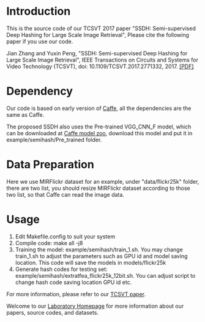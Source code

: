 # Introduction
This is the source code of our TCSVT 2017 paper "SSDH: Semi-supervised Deep Hashing for Large Scale Image Retrieval", Please cite the following paper if you use our code.

Jian Zhang and Yuxin Peng, "SSDH: Semi-supervised Deep Hashing for Large Scale Image Retrieval", IEEE Transactions on Circuits and Systems for Video Technology (TCSVT), doi: 10.1109/TCSVT.2017.2771332, 2017. [[PDF]](http://59.108.48.34/mipl/tiki-download_file.php?fileId=324)

# Dependency
Our code is based on early version of [Caffe](https://github.com/BVLC/caffe), all the dependencies are the same as Caffe.

The proposed SSDH also uses the Pre-trained VGG_CNN_F model, which can be downloaded at [Caffe model zoo](https://github.com/BVLC/caffe/wiki/Model-Zoo#models-from-the-bmvc-2014-paper-return-of-the-devil-in-the-details-delving-deep-into-convolutional-nets), download this model and put it in example/semihash/Pre_trained folder.

# Data Preparation
Here we use MIRFlickr dataset for an example, under "data/flickr25k" folder, there are two list, you should resize MIRFlickr dataset according to those two list, so that Caffe can read the image data.

# Usage

1. Edit Makefile.config to suit your system
2. Compile code: make all -j8
3. Training the model: example/semihash/train_1.sh. You may change train_1.sh to adjust the parameters such as GPU id and model saving location. This code will save the models in models/flickr25k
4. Generate hash codes for testing set: example/semihash/extratfea_flickr25k_12bit.sh. You can adjust script to change hash code saving location GPU id etc. 

For more information, please refer to our [TCSVT paper](http://59.108.48.34/mipl/tiki-download_file.php?fileId=324).

Welcome to our [Laboratory Homepage](http://www.icst.pku.edu.cn/mipl) for more information about our papers, source codes, and datasets.
